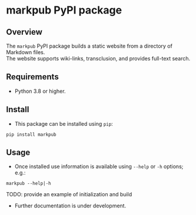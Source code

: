 # markpub PyPI package  

## Overview

The `markpub` PyPI package builds a static website from a directory of Markdown files.  
The website supports wiki-links, transclusion, and provides full-text
search.

## Requirements

- Python 3.8 or higher.

## Install

- This package can be installed using `pip`:  

``` shell
pip install markpub
```  

## Usage

- Once installed use information is available using `--help` or `-h`
  options; e.g.:  

``` shell
markpub --help|-h
```

TODO: provide an example of initialization and build  

- Further documentation is under development.  



